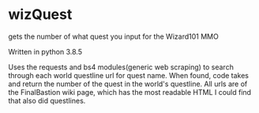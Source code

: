 # wizQuest
gets the number of what quest you input for the Wizard101 MMO


Written in python 3.8.5

Uses the requests and bs4 modules(generic web scraping) to search through each world questline url for quest name. When found, code takes and return the number of the quest in the world's questline. All urls are of the FinalBastion wiki page, which has the most readable HTML I could find that also did questlines.
